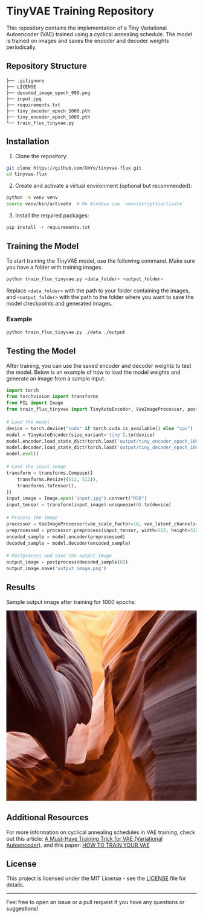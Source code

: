 # TinyVAE Training Repository

This repository contains the implementation of a Tiny Variational Autoencoder (VAE) trained using a cyclical annealing schedule. The model is trained on images and saves the encoder and decoder weights periodically.

## Repository Structure

```
├── .gitignore
├── LICENSE
├── decoded_image_epoch_999.png
├── input.jpg
├── requirements.txt
├── tiny_decoder_epoch_1000.pth
├── tiny_encoder_epoch_1000.pth
└── train_flux_tinyvae.py
```

## Installation

1. Clone the repository:

```sh
git clone https://github.com/XmYx/tinyvae-flux.git
cd tinyvae-flux
```

2. Create and activate a virtual environment (optional but recommended):

```sh
python -m venv venv
source venv/bin/activate  # On Windows use `venv\Scripts\activate`
```

3. Install the required packages:

```sh
pip install -r requirements.txt
```

## Training the Model

To start training the TinyVAE model, use the following command. Make sure you have a folder with training images.

```sh
python train_flux_tinyvae.py <data_folder> <output_folder>
```

Replace `<data_folder>` with the path to your folder containing the images, and `<output_folder>` with the path to the folder where you want to save the model checkpoints and generated images.

### Example

```sh
python train_flux_tinyvae.py ./data ./output
```

## Testing the Model

After training, you can use the saved encoder and decoder weights to test the model. Below is an example of how to load the model weights and generate an image from a sample input.

```python
import torch
from torchvision import transforms
from PIL import Image
from train_flux_tinyvae import TinyAutoEncoder, VaeImageProcessor, postprocess

# Load the model
device = torch.device("cuda" if torch.cuda.is_available() else "cpu")
model = TinyAutoEncoder(size_variant='tiny').to(device)
model.encoder.load_state_dict(torch.load('output/tiny_encoder_epoch_1000.pth'))
model.decoder.load_state_dict(torch.load('output/tiny_decoder_epoch_1000.pth'))
model.eval()

# Load the input image
transform = transforms.Compose([
    transforms.Resize((512, 512)),
    transforms.ToTensor(),
])
input_image = Image.open('input.jpg').convert("RGB")
input_tensor = transform(input_image).unsqueeze(0).to(device)

# Process the image
processor = VaeImageProcessor(vae_scale_factor=16, vae_latent_channels=16)
preprocessed = processor.preprocess(input_tensor, width=512, height=512)
encoded_sample = model.encoder(preprocessed)
decoded_sample = model.decoder(encoded_sample)

# Postprocess and save the output image
output_image = postprocess(decoded_sample[0])
output_image.save('output_image.png')
```

## Results

Sample output image after training for 1000 epochs:

![Decoded Image Epoch 999](decoded_image_epoch_999.png)

## Additional Resources

For more information on cyclical annealing schedules in VAE training, check out this article: [A Must-Have Training Trick for VAE (Variational Autoencoder)](https://medium.com/@chengjing/a-must-have-training-trick-for-vae-variational-autoencoder-d28ff53b0023). and this paper: [HOW TO TRAIN YOUR VAE](https://arxiv.org/pdf/2309.13160)

## License

This project is licensed under the MIT License - see the [LICENSE](LICENSE) file for details.

---

Feel free to open an issue or a pull request if you have any questions or suggestions!
